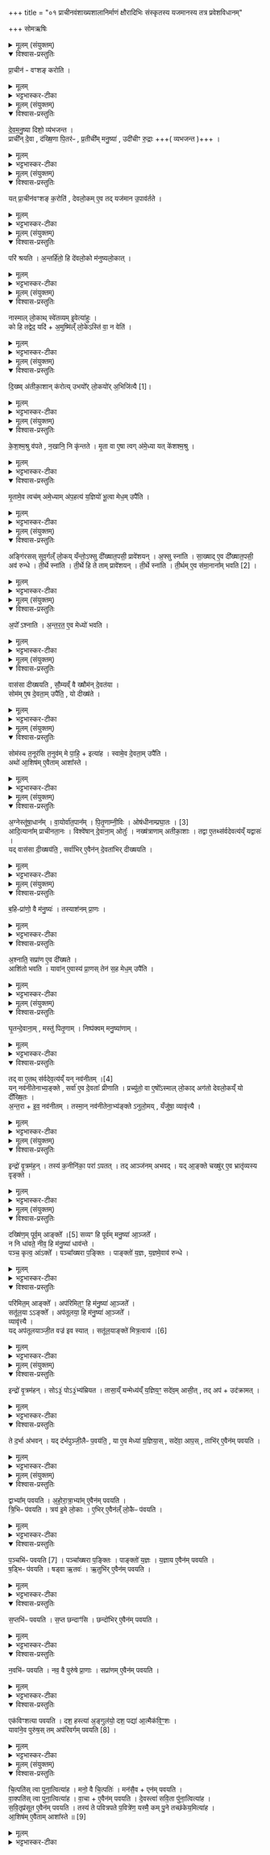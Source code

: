 +++
title = "०१ प्राचीनवंशाख्यशालानिर्माणं क्षौरादिभिः संस्कृतस्य यजमानस्य तत्र प्रवेशविधानम्"

+++
सोमऋषिः

<details><summary>मूलम् (संयुक्तम्)</summary>

प्रा॒चीन॑वꣳशङ्करोति ।
</details>

<details open><summary>विश्वास-प्रस्तुतिः</summary>

प्रा॒चीन॑ - वꣳशङ् करोति ।
</details>

<details><summary>मूलम्</summary>

प्रा॒चीन॑ - वꣳशङ् करोति ।
</details>

<details><summary>भट्टभास्कर-टीका</summary>

1अथ सौम्यस्याध्वरस्य ब्राह्मणं सौम्यं काण्डमारभ्यते । तत्र 'प्राचीनवंशं करोति' डति विधिः ॥ हविर्धानशब्दवत् योगाख्यैषा हि देवयजनस्य । तेन देवयजनविधिरयं, न गुणविधिमात्रम् । प्राचीनः, प्रागायतः पृष्ठवंशोस्मिन्निति बहुव्रीहौ पूर्वपदप्रकृतिस्वरत्वम् । प्रागश्चतीति ऋत्विगादिना क्विनि 'अचः' इति भलोपे 'चौ' इति दीर्घत्वं, 'विभाषाश्चेरदिक् स्त्रियाम्' इति खः । तादृशं देवयजनं कुर्यादिति । लिङर्थे लट्, 'तिङतिङः' इति निहन्यते ॥
</details>

<details><summary>मूलम् (संयुक्तम्)</summary>

देवमनु॒ष्या दिशो॒ व्य॑भजन्त॒ प्राची᳚न्दे॒वा द॑ख्षि॒णा पि॒तरᳶ॑ प्र॒तीची᳚म्मनु॒ष्या॑ उदी॑चीꣳ रु॒द्रा
</details>

<details open><summary>विश्वास-प्रस्तुतिः</summary>

दे॒व॒म॒नु॒ष्या दिशो॒ व्य॑भजन्त ।  
प्राची᳚न् दे॒वा , द॑ख्षि॒णा पि॒तर॑ᳶ , प्र॒तीची᳚म् मनु॒ष्या॑ , उदी॑चीꣳ रु॒द्राः +++( व्यभजन्त )+++ ।
</details>

<details><summary>मूलम्</summary>

दे॒व॒म॒नु॒ष्या दिशो॒ व्य॑भजन्त ।  
प्राची᳚न् दे॒वा , द॑ख्षि॒णा पि॒तर॑ᳶ , प्र॒तीची᳚म् मनु॒ष्या॑ , उदी॑चीꣳ रु॒द्राः +++( व्यभजन्त )+++ ।
</details>

<details><summary>भट्टभास्कर-टीका</summary>

2अथ प्राचीनवंशत्वं विशिष्टफलहेतुत्वेन स्तोतुमाह - देवाश्च मनुष्याश्च दिशः प्रागादिका व्यभजन्त विभज्य परिगृहीतवन्तः, विविधं वा अभजन्त । 'उदात्तस्वरितयोर्यणः' इति संहितायामडागमस्स्वर्यते । के कामित्याह - प्राचीं देवाः । 'अञ्चतेश्चोपसंख्यानम्' इति ङीप्, 'चौ' इति पूर्वपदस्यान्तोदात्तत्वं दीर्घत्वं च, 'आङयाजयारामुपसंख्यानम्' इति द्वितीयाया आङादेशः । 'दक्षिणादाच्' इति वा व्यत्ययेन द्वितीयान्तादपि भवति । प्रतीचीम् । पूर्ववत्स्वरदीर्घत्वे, 'अनिगन्तोञ्चतौ' इति गतेः प्रकृतिस्वरत्वम् ॥
</details>

<details><summary>मूलम् (संयुक्तम्)</summary>

यत्प्रा॒चीन॑वꣳशङ्क॒रोति॑ देवलो॒कमे॒व तद्यज॑मान उ॒पाव॑र्तते॒
</details>

<details open><summary>विश्वास-प्रस्तुतिः</summary>

यत् प्रा॒चीन॑वꣳशङ् क॒रोति॑ , देवलो॒कम् ए॒व तद् यज॑मान उ॒पाव॑र्तते ।
</details>

<details><summary>मूलम्</summary>

यत् प्रा॒चीन॑वꣳशङ् क॒रोति॑ , देवलो॒कम् ए॒व तद् यज॑मान उ॒पाव॑र्तते ।
</details>

<details><summary>भट्टभास्कर-टीका</summary>

3इदानीं तमेव फलविशेषं दर्शयति - यत् यस्मात् प्राचीनवंशं करोति देवयजनम् । तत् तस्माद्यजमानः देवलोकमेवोपावर्तते उपसंप्राप्तमेवोपागम्य वर्तते देवलोकस्वभावत्वादस्य देवयजनस्य । यद्वा - उपावर्तते उपसंप्राप्तुमाभिमुख्येन वर्तते ॥
</details>

<details><summary>मूलम् (संयुक्तम्)</summary>

परि॑ श्रयत्य॒न्तर्हि॑तो॒ हि दे॑वलो॒को म॑नुष्यलो॒कान्
</details>

<details open><summary>विश्वास-प्रस्तुतिः</summary>

परि॑ श्रयति ।
अ॒न्तर्हि॑तो॒ हि दे॑वलो॒को म॑नुष्यलो॒कात् ।
</details>

<details><summary>मूलम्</summary>

परि॑ श्रयति ।
अ॒न्तर्हि॑तो॒ हि दे॑वलो॒को म॑नुष्यलो॒कात् ।
</details>

<details><summary>भट्टभास्कर-टीका</summary>

4परि श्रयतीति विधिः - समन्ताद्देवयननं प्रच्छन्नं करोति । अयं च देवलोकत्वसंपादने द्वितीयो हेतुः । अधुना तमेव समर्थयते - हि यस्मादर्थे । यस्माद्देवलोको मनुष्यलोकादन्तर्हितः मनुष्यलोकमभिसमीक्ष्य व्यवहितो भवति । यद्वा - मनुष्यलोकमभिसमीक्ष्य तिरोहितो भवति । मनुष्यलोकमभिसमीक्षमाणः इममेव लोकं सन्तं मन्यते असन्तममुम् । ल्यब्लोपे पञ्चमी । 'अन्तरपरिग्रहे' इत्यन्तश्शब्दस्य गतित्वात् 'गतिरनन्तरः' इति गतेः प्रकृतिस्वरत्वम् । एवं परिश्रयणेन च देवलोकत्वं कृतं भवति ॥
</details>

<details><summary>मूलम् (संयुक्तम्)</summary>

नास्माल्लो॒काथ्स्वे॑तव्यमि॒वेत्या॑हु॒ᳵ को हि तद्वेद॒ यद्य॒मुष्मि॑ल्ँलो॒केऽस्ति॑ वा॒ न वेति॑
</details>

<details open><summary>विश्वास-प्रस्तुतिः</summary>

नास्माल् लो॒काथ् स्वे॑तव्यम् इ॒वेत्या॑हुः ।  
को हि तद्वेद॒ यदि॑ + अ॒मुष्मि॑ल्ँ लो॒केऽस्ति॑ वा॒ न वेति॑ ।
</details>

<details><summary>मूलम्</summary>

नास्माल् लो॒काथ् स्वे॑तव्यम् इ॒वेत्या॑हुः ।  
को हि तद्वेद॒ यदि॑ + अ॒मुष्मि॑ल्ँ लो॒केऽस्ति॑ वा॒ न वेति॑ ।
</details>

<details><summary>भट्टभास्कर-टीका</summary>

5इदनीमतीकाशान्विधास्यन् देवलोकस्य दौर्बल्यं तावत्प्रतिपादयति - नास्मादिति ॥ यत्र बहूनि भद्राणि पश्यामः अस्माल्लोकान्न स्वेतव्यम् न साधु गन्तव्यं, गन्तव्यं न साध्विति यावत् । इति खल्वाहुः प्रत्यक्षापहृतचेतसो लौकिकाः । 'ऊडिदम्' इतीदमो विभक्तेरुदात्तत्वम् । शोभनमेतव्यं स्वेतव्यमिति प्रादिसमासे अव्ययपूर्वपदप्रकृतिस्वरत्वम् । नन्वमुष्मिन्नपि लोके बहुभद्रकं भोक्ष्यते, तत्किमित्याहुर्न स्वेतव्यमिति, अतस्त एवाहुः - को हीति । अमुष्मिन्लोके यद्यस्ति भद्रकं, यदि वा नास्ति को वा नाम तद्वेदितुं प्रभवतीति । हि यस्मात् न कश्चिदपि तद्वेद, तस्मादितो न स्वेतव्यमित्याहुः । एतदुक्तं भवति - इतस्तावत्त्वरितेन न गन्तव्यं, परलोकसुखस्य विप्रकृष्टत्वात्, इदानीं तावदनुभवितव्यं नास्ति, तस्मादीदृशदेवलोकसाम्यापादने न कश्चिद्गुणो देवयजनस्य, अपि तु त्रासहेतुरेव स्यात् इदं मनुष्याणामिति । वेदेत्यस्य 'हि च' इति निघातप्रतिषेधः । अस्तीत्यस्य 'चवायोगे प्रथमा' इति निघाताभावः । तर्हि परिश्रयणं कर्तव्यमेव न ब्रूमः । तस्मात्परिश्रयणं न कर्तव्यमेवेति । किन्नु अत्र समाधिः कर्तव्य एवेति ब्रूमः ॥
</details>

<details><summary>मूलम् (संयुक्तम्)</summary>

दि॒ख्ष्व॑तीका॒शान्क॑रोति [1]  
उ॒भयो᳚र्लो॒कयो॑र॒भिजि॑त्यै
</details>

<details open><summary>विश्वास-प्रस्तुतिः</summary>

दि॒ख्ष्व् अ॑तीका॒शान् क॑रोत्य् उभयो᳚र् लो॒कयो॑र् अ॒भिजि॑त्यै [1]।
</details>

<details><summary>मूलम्</summary>

दि॒ख्ष्व् अ॑तीका॒शान् क॑रोत्य् उभयो᳚र् लो॒कयो॑र् अ॒भिजि॑त्यै [1]।
</details>

<details><summary>भट्टभास्कर-टीका</summary>

6कोसावित्याह - दिक्ष्वतीकाशान् करोतीति विधिः - दिक्षु सर्वासु अतीकाशान् द्वाराणि कुर्यात् । भित्तौ छदिषि वा अतीत्य, व्यवधानं काशन्त इत्यतीकाशाः, पचाद्यत्, 'इकः काशे' इति पूर्वपदस्य दीर्घत्वम् । अधिकरणे साधने वा घञि थाथादिनोत्तरपदान्तोदात्तत्वम्, कृदुत्तरपदप्रकृतिस्वरत्वं वा 'कर्षात्वतः' इत्यन्तोदात्तत्वात् 'उपसर्गस्य घञ्यमनुष्ये बहुलम्' इति दीर्घः । 'सावेकाचः' इति दिशो विभक्तेरुदात्तत्वम् । फलमाह - उभयोर्लोकयोः अस्यामुप्य च अभिजयाय भवतीति । 'तादौ च' इति गतेः प्रकृतिस्वरत्वम् ॥
</details>

<details><summary>मूलम् (संयुक्तम्)</summary>

केशश्म॒श्रु व॑पते न॒खानि॒ नि कृ॑न्तते मृ॒ता वा ए॒षा त्वग॑मे॒ध्या यत्के॑शश्म॒श्रु मृ॒तामे॒व त्वच॑ममे॒ध्याम॑प॒हत्य॑ य॒ज्ञियो॑ भू॒त्वा मेध॒मुपै॒त्य्
</details>

<details open><summary>विश्वास-प्रस्तुतिः</summary>

के॒श॒श्म॒श्रु व॑पते , न॒खानि॒ नि कृ॑न्तते ।
मृ॒ता वा ए॒षा त्वग् अ॑मे॒ध्या यत् के॑शश्म॒श्रु ।  
</details>

<details><summary>मूलम्</summary>

के॒श॒श्म॒श्रु व॑पते , न॒खानि॒ नि कृ॑न्तते ।
मृ॒ता वा ए॒षा त्वग् अ॑मे॒ध्या यत् के॑शश्म॒श्रु ।  
</details>

<details><summary>भट्टभास्कर-टीका</summary>

7'केशश्मश्रु वपते नखानि नि कृन्तते' इति विधिः - केशाश्च श्मश्रूणि च इति समाहारद्वन्द्वे 'जातिरप्राणिनाम्' इत्येकवद्ग्रावः । अधुना केशादित्रयं निन्दति - मृतेति । मृता वा मृतावत् प्राणादिभिरनधिष्ठितत्वात् । तद्वत् छिद्यमानायामप्यस्यां जन्तोः पीडानुदयात् । शवकल्पा खल्वेषा त्वक् । त्वगिव त्वक्; पुरुषस्य छादकत्वात् । अत एवामेध्या अयज्ञार्हा । मेधं नार्हतीति दण्डादिभ्यो यः, 'तत्र साधुः' इति वा यत्, 'ययतोश्चातदर्थे' इत्युत्तरपदान्तोदात्तत्वम् । किं पुनस्तदित्याह - यत्केशश्मश्रु यदिदं केशश्मश्रुनखं प्रकृतोपलक्षणत्वात्त्रयमपि गृह्यते ।
</details>

<details open><summary>विश्वास-प्रस्तुतिः</summary>

मृ॒तामे॒व त्वच॑म् अमे॒ध्याम् अ॑प॒हत्य॑ य॒ज्ञियो॑ भू॒त्वा मेध॒म् उपै॑ति ।
</details>

<details><summary>मूलम्</summary>

मृ॒तामे॒व त्वच॑म् अमे॒ध्याम् अ॑प॒हत्य॑ य॒ज्ञियो॑ भू॒त्वा मेध॒म् उपै॑ति ।
</details>

<details><summary>भट्टभास्कर-टीका</summary>

फलमाह - मृतामिति । वपनकर्तनाभ्यां मृतकल्पां त्वचं अमेधार्हामपहत्य अपास्य यज्ञियः यज्ञार्हो भूत्वा मेघं यज्ञमुपैति उपसंप्राप्नोति । 'यज्ञर्त्विग्भ्याम्' इति घः ॥
</details>

<details><summary>मूलम् (संयुक्तम्)</summary>

अङ्गि॑रसस्सुव॒र्गल्ँलो॒कय्ँयन्तो॒ऽफ्सु दी᳚ख्षात॒पसी॒ प्रावे॑शयन्न॒फ्सु स्ना॑ति सा॒ख्षादे॒व दी᳚ख्षात॒पसी॒ अव॑ रुन्द्धे ती॒र्थे स्ना॑ति ती॒र्थे हि ते ताम्प्रावे॑शयन्ती॒र्थे स्ना॑ति [2]  
ती॒र्थमे॒व स॑मा॒नाना᳚म्भवत्य्
</details>

<details open><summary>विश्वास-प्रस्तुतिः</summary>

अङ्गि॑रसस् सुव॒र्गल्ँ लो॒कय् यँन्तो॒ऽफ्सु दी᳚ख्षात॒पसी॒ प्रावे॑शयन् ।
अ॒फ्सु स्ना॑ति ।
सा॒ख्षाद् ए॒व दी᳚ख्षात॒पसी॒ अव॑ रुन्धे ।
ती॒र्थे स्ना॑ति ।
ती॒र्थे हि ते ताम् प्रावे॑शयन् ।
ती॒र्थे स्ना॑ति ।
ती॒र्थम् ए॒व स॑मा॒नाना᳚म् भवति [2] ।
</details>

<details><summary>मूलम्</summary>

अङ्गि॑रसस् सुव॒र्गल्ँ लो॒कय् यँन्तो॒ऽफ्सु दी᳚ख्षात॒पसी॒ प्रावे॑शयन् ।
अ॒फ्सु स्ना॑ति ।
सा॒ख्षाद् ए॒व दी᳚ख्षात॒पसी॒ अव॑ रुन्धे ।
ती॒र्थे स्ना॑ति ।
ती॒र्थे हि ते ताम् प्रावे॑शयन् ।
ती॒र्थे स्ना॑ति ।
ती॒र्थम् ए॒व स॑मा॒नाना᳚म् भवति [2] ।
</details>

<details><summary>भट्टभास्कर-टीका</summary>

8'अथाप्सु स्नानं विधास्यन् तासां गुणविशेषमाह - अङ्गिरस इति ॥ दीक्षा मौण्ड्यादिलक्षणा, तपः उपसदाख्यं, तस्य चेह प्रासङ्गिकं ग्रहणं, दीक्षाधिकारात् । यथा वक्ष्यति 'तीर्थे हि ते ताम्' इति । 'ऊडिदम्' इत्यद्भ्यो विभक्तेरुदात्तत्वम् । अप्सु स्नातीति विधिः । फलमाह - साक्षादिति । अक्ष्णा सह साक्षात् । 'बहुव्रीहौ सक्थ्यक्ष्णोः' इति षच् । अप्सु स्नानेन प्रत्यक्षमेव ते अवरुन्धे गृह्णाति, न पुनर्वपनादिवत् स्नानादृष्टद्बारको दीक्षालाभः । तीर्थे स्नातीति विधिः । तीर्थमवतारः । हेतुमाह - हि यस्मात्ते अङ्गिरसः तां दीक्षा तीर्थे प्रावेशयन्, तस्मात्तीर्थे स्नातव्यमिति । 'हि च' इति निघाताभावः । तीर्थे स्नातीति द्वितीयं विधानं फलविधित्सया । फलं चाह - तीर्थमेवेति । समानानां सजातानां तीर्थमेव भवति यजमानः । यथा तत् स्नानपानावगाहादिना लोकस्योपकारकं भवति, एवमसौ समानानां बहुप्रकारमुपजीव्यो भवति ॥
</details>

<details><summary>मूलम् (संयुक्तम्)</summary>

अ॒पो᳚ऽश्ञात्यन्तर॒त ए॒व मेध्यो॑ भवति॒
</details>

<details open><summary>विश्वास-प्रस्तुतिः</summary>

अ॒पो᳚ ऽश्नाति ।
अ॒न्त॒र॒त॒ ए॒व मेध्यो॑ भवति ।
</details>

<details><summary>मूलम्</summary>

अ॒पो᳚ ऽश्नाति ।
अ॒न्त॒र॒त॒ ए॒व मेध्यो॑ भवति ।
</details>

<details><summary>भट्टभास्कर-टीका</summary>

9अपोश्नातीति विधिः ॥ 'ऊडिदम्' इति शस उदात्तत्वम्, 'स्वरितोवानुदात्ते' इत्येकादेशस्य स्वरितत्वम् । फलमाह - अन्तरत एव मेध्यो भवतीति । मेध्यः मेधार्हः भवति । पूर्ववद्यत्प्रत्यये वृषादित्वादाद्युदात्तत्वम् । मेधे साधुरिति वा यत् । यद्वा - मेध्यध्शुद्धः, मेधे भवः इति दिगादित्वाद्यत्, 'यतो नावः' इत्याद्युदात्तत्वम् ॥
</details>

<details><summary>मूलम् (संयुक्तम्)</summary>

वास॑सा दीख्षयति सौ॒म्यव्ँवै ख्षौम॑न्दे॒वत॑या॒ सोम॑मे॒ष दे॒वता॒मुपै॑ति॒ यो दीख्ष॑ते॒
</details>

<details open><summary>विश्वास-प्रस्तुतिः</summary>

वास॑सा दीख्षयति ,
सौ॒म्यव्ँ वै ख्षौम॑न् दे॒वत॑या ।  
सोम॑म् ए॒ष दे॒वता॒म् उपै॑ति॒ , यो दीख्ष॑ते ।
</details>

<details><summary>मूलम्</summary>

वास॑सा दीख्षयति ,
सौ॒म्यव्ँ वै ख्षौम॑न् दे॒वत॑या ।  
सोम॑म् ए॒ष दे॒वता॒म् उपै॑ति॒ , यो दीख्ष॑ते ।
</details>

<details><summary>भट्टभास्कर-टीका</summary>

10वाससा दीक्षयतीति विधिः ॥ वासः क्षौमं, अर्थवादे त्वात् । फलमाह - सौम्यमिति । सोमो देवता अस्य 'सोमाट्ट्याण्' । देवतया देवतासंबन्धेन । किं देवत्यमिति निरूप्यमाणे सौम्यं क्षौममिति यावत् । तस्माद्यो वाससा सोमदेवत्येन दीक्षते एषः सोमं वक्ष्यमाणं देवतां उपैतीति सोमावाप्तिः फलम् । यद्वा - यो दीक्षते एषः सोमदेवतामुपैति उपसंप्राप्तुं यतते; वासश्च सोमदेवत्यं, तस्मात् तदुपेतव्यप्राप्तिसाधनमिति ॥
</details>

<details><summary>मूलम् (संयुक्तम्)</summary>

सोम॑स्य त॒नूर॑सि त॒नुव॑म्मे पा॒हीत्या॑ह॒ स्वामे॒व दे॒वता॒मुपै॒त्यथो॑ आ॒शिष॑मे॒वैतामा शा᳚स्ते॒
</details>

<details open><summary>विश्वास-प्रस्तुतिः</summary>

सोम॑स्य त॒नूर॑सि त॒नुव॑म् मे पा॒हि॒ + इत्या॑ह ।
स्वामे॒व दे॒वता॒म् उपै॑ति ।  
अथो॑ आ॒शिष॑म् ए॒वैताम् आशा᳚स्ते ।
</details>

<details><summary>मूलम्</summary>

सोम॑स्य त॒नूर॑सि त॒नुव॑म् मे पा॒हि॒ + इत्या॑ह ।
स्वामे॒व दे॒वता॒म् उपै॑ति ।  
अथो॑ आ॒शिष॑म् ए॒वैताम् आशा᳚स्ते ।
</details>

<details><summary>भट्टभास्कर-टीका</summary>

11अधुना अमुमेवार्थं मन्त्रार्थेऽपि प्रकाशयति - सोमस्येति ॥ वक्ष्यमाणाया मदीयाया देवतायास्सोमस्य तनूस्त्वमसीति यस्मादाह मन्त्रः, तस्मात्स्वामेव देवतामुपैति, अनेन मन्त्रेण अनेन च वाससा दीक्षणेन । किमेतावदेव प्रतिपाद्यं मन्त्रस्य? नेत्याह - अथो इति । अपि चेत्यर्थः । तनुवं मे पाहीत्येतामप्याशिषमनेन मन्त्रेणाशास्ते । तदेवं वाससा दीक्षायाः फलद्वयमभीष्टदेवताप्राप्तिरात्मरक्षा चेति ब्राह्मणाभिप्रायः । 'आङश्शासु इच्छायां' इत्यस्य 'क्वौ च' इतीत्वम्, 'शासिवसिघसीनां च' इति षत्वम् ॥
</details>

<details><summary>मूलम् (संयुक्तम्)</summary>

ऽग्नेस्तू॑षा॒धान॑व्ँवा॒योर्वा॑त॒पान॑म्पितृ॒णान्नी॒विरोष॑धीनाम्प्रघा॒तः [3]  
आ॒दि॒त्याना᳚म्प्राचीनता॒नो विश्वे॑षान्दे॒वाना॒मोतु॒र्नख्ष॑त्राणामतीका॒शास्तद्वा ए॒तथ्स॑र्वदेव॒त्य॑य्ँयद्वासो॒ यद्वास॑सा दी॒ख्षय॑ति॒ सर्वा॑भिरे॒वैन॑न्दे॒वता॑भिर्दीख्षयति
</details>

<details open><summary>विश्वास-प्रस्तुतिः</summary>

अ॒ग्नेस्तू॑षा॒धान᳚म् । वा॒योर्वा॑त॒पान᳚म् । पि॒तृ॒णाम्नी॒विः । ओष॑धीनाम्प्रघा॒तः । [3]  
आदि॒त्याना᳚म् प्राचीनता॒नः ।
विश्वे॑षान् दे॒॒वाना॒म् ओतुः᳚ ।
नख्ष॑त्राणाम् अतीका॒शाः ।
तद्वा ए॒तथ्स॑र्वदेवत्य॑य्ँ यद्वासः॑ ।   
यद् वास॑सा दी॒ख्षय॑ति॒ , सर्वा॑भिर् ए॒वैन॑न् दे॒वता॑भिर् दीख्षयति ।
</details>

<details><summary>मूलम्</summary>

अ॒ग्नेस्तू॑षा॒धान᳚म् । वा॒योर्वा॑त॒पान᳚म् । पि॒तृ॒णाम्नी॒विः । ओष॑धीनाम्प्रघा॒तः । [3]  
आदि॒त्याना᳚म् प्राचीनता॒नः ।
विश्वे॑षान् दे॒॒वाना॒म् ओतुः᳚ ।
नख्ष॑त्राणाम् अतीका॒शाः ।
तद्वा ए॒तथ्स॑र्वदेवत्य॑य्ँ यद्वासः॑ ।   
यद् वास॑सा दी॒ख्षय॑ति॒ , सर्वा॑भिर् ए॒वैन॑न् दे॒वता॑भिर् दीख्षयति ।
</details>

<details><summary>भट्टभास्कर-टीका</summary>

12अधुना सर्वदेवत्यत्वेन वासस्स्तौति - अग्नेरिति ॥ शलाकोपधानरज्जवः तूषाः । तत्र तन्तूनामाधानं पूरणं तूषाधानं, तदग्नेः तदग्निदैवत्यम् । सेचनानि पाययित्वा वातेन पानं शोषणं वातपानम् । पै ओ वै शोषणे, उभयत्रापि कृदुत्तरपदप्रकृतिस्वरत्वम् । व्यत्ययेन 'अनो भावकर्मवचनः' इति न क्रियते । नीविः नहनविशेषः, तन्तूनां तत्र तत्र प्रतिष्ठापनम् । प्रघातः वेमाख्येन दण्डेन प्रहारः । प्राचीनानां द्राघीयसां तन्तूनां तानः तननं प्राचीनतानः । उभयत्र थाथादिनोत्तरपदान्तोदात्तत्वम् । ओतुः तिरश्चीनतानः, तेन हि प्राचीनतानो रक्ष्यते । वयतेरौणादिके तुनि 'छ्वोश्शूट्' इति वकारस्य ऊडादेशः । अतीकाशाश्छिद्राणि प्राचीनतिरश्चीनान्तरवकाशाः, पूर्ववत्स्वरदीर्धत्वे । एवं यद्वा - सो नाम तदेतत्खलु सर्वदेवत्यं सर्वदेवताभ्य इदं सर्वदेवत्यं, देवतान्तात्तादर्थ्ये यत् । तस्माद्वाससा दीक्षितः सर्वाभिर्देवताभिर्दीक्षितो भवति । एनादेशोनुदात्तः ॥
</details>

<details><summary>मूलम् (संयुक्तम्)</summary>

ब॒हिᳶप्रा॑णो॒ वै म॑नु॒ष्य॑स्तस्याश॑नम्प्रा॒णो᳚ऽश्ञाति॒ सप्रा॑ण ए॒व दी᳚ख्षत॒ आशि॑तो भवति॒ यावा॑ने॒वास्य॑ प्रा॒णस्तेन॑ स॒ह मेध॒मुपै॑ति
</details>

<details open><summary>विश्वास-प्रस्तुतिः</summary>

ब॒हिᳶप्रा॑णो॒ वै म॑नु॒ष्यः॑ ।
तस्याश॑नम् प्रा॒णः ।
</details>

<details><summary>मूलम्</summary>

ब॒हिᳶप्रा॑णो॒ वै म॑नु॒ष्यः॑ ।
तस्याश॑नम् प्रा॒णः ।
</details>

<details><summary>भट्टभास्कर-टीका</summary>

13अशनं विधास्यन् अशनीयं स्तौति - बहिःप्राण इति ॥ बहिर्भूता अन्नादयः प्राणहेतवो यस्य । बहिर्भूतैर्वा अन्नादिभिः प्राणनं यस्येति व्यधिकरणो बहुव्रीहिः । यस्मादेवं तस्मात् तस्य मनुष्यस्याशनं प्राणहेतुः । यद्वा - तस्य बहिर्भतूस्यान्नादेरशनं स्वयं प्राणः । प्राणयति जिवयतीति प्राणः, पचाद्यच्, थाथादिनोत्तरपदान्तोदात्तत्वम् ।
</details>

<details open><summary>विश्वास-प्रस्तुतिः</summary>

अ॒श्नाति॒ सप्रा॑ण ए॒व दी᳚ख्षते ।  
आशि॑तो भवति ।
यावा॑न् ए॒वास्य॑ प्रा॒णस् तेन॑ स॒ह मेध॒म् उपै॑ति ।
</details>

<details><summary>मूलम्</summary>

अ॒श्नाति॒ सप्रा॑ण ए॒व दी᳚ख्षते ।  
आशि॑तो भवति ।
यावा॑न् ए॒वास्य॑ प्रा॒णस् तेन॑ स॒ह मेध॒म् उपै॑ति ।
</details>

<details><summary>भट्टभास्कर-टीका</summary>

अश्नातीति विधिः । तस्मादश्नीयात्प्राणवत्त्वाय । पदात्परत्वाभावान्न निहन्यते । 'स्वरितो वाऽनुदात्ते पदादौ' इति संहितायामाकारस्स्वर्यते । फलमाह - सप्राण इति । अभ्यन्तरीकृतप्राण एवेत्यर्थः । 'तेन सहेति तुल्ययोगे' इति बहुव्रीहिः । फलान्तरं चाह - आशितो भवतीति । 'आशितो भुवः' इति निपातनाद्दीर्धत्वम्, कर्तरि निष्ठा च । ण्यन्तात्कर्मणि निष्ठा । आशितो हि सुहितो भवतीति सुहितत्वं लक्ष्यते । सर्वथा ष्टषोदरादित्वादाद्युदात्तत्वं द्रष्टव्यम् । अशनेन ह्ययमाशितो भवति । तस्मादाशितंभवमन्नादिकमश्नीयादिति । तदपि किमर्थमित्याह - यावानिति । अस्याशितस्य यावान्प्राणः तेन सर्वेण मेधं यज्ञमुपैति ॥
</details>

<details><summary>मूलम् (संयुक्तम्)</summary>

घृ॒तन्दे॒वाना॒म्मस्तु॑ पितृ॒णान्निष्प॑क्वम्मनु॒ष्या॑णा॒न्तद्वै [4]  
ए॒तथ्स॑र्वदेव॒त्य॑य्ँयन्नव॑नीत॒य्ँयन्नव॑नीतेनाभ्य॒ङ्क्ते सर्वा॑ ए॒व दे॒वताः᳚ प्रीणाति॒ प्रच्यु॑तो॒ वा ए॒षो᳚ऽस्माल्लो॒कादग॑तो देवलो॒कय्ँ यो दी᳚ख्षि॒तो᳚ऽन्त॒रेव॒ नव॑नीत॒न्तस्मा॒न्नव॑नीतेना॒भ्य॑ङ्क्तेऽनुलो॒मय्ँयजु॑षा॒ व्यावृ॑त्त्या॒
</details>

<details open><summary>विश्वास-प्रस्तुतिः</summary>

घृ॒तन्दे॒वाना॒म् , मस्तु॑ पितृ॒णाम् ।
निष्प॑क्वम् मनु॒ष्या॑णाम् ।
</details>

<details><summary>मूलम्</summary>

घृ॒तन्दे॒वाना॒म् , मस्तु॑ पितृ॒णाम् ।
निष्प॑क्वम् मनु॒ष्या॑णाम् ।
</details>

<details><summary>भट्टभास्कर-टीका</summary>

14अथ नवनीतेनाम्यञ्जनं विधास्यन् तत्सर्वदेवत्यतया स्तौति - घृतमिति ॥ तिस्रोवस्थाः, नवनीतस्यैताः उद्धृतानुद्धृतविलीनस्वभावतया केचिदाहुः । धृतं अग्नौ विलीनम् । मस्तु स्वयं विलीनम् । निष्पक्वमौषधैः पक्वमिति नवनीतस्यैवावस्थास्तिस्रः इति । निष्पक्वमिति 'गतिरनन्तरः' इति गतेः प्रकृतिस्वरत्वम् ।
</details>

<details open><summary>विश्वास-प्रस्तुतिः</summary>

तद् वा ए॒तथ् स॑र्वदेव॒त्य॑य्ँ यन् नव॑नीतम् ।[4]  
यन् नव॑नीतेनाभ्य॒ङ्क्ते , सर्वा॑ ए॒व दे॒वताः᳚ प्रीणाति ।
प्रच्यु॑तो॒ वा ए॒षो᳚ऽस्माल् लो॒काद् अग॑तो देवलो॒कय्ँ यो दी᳚ख्षि॒तः ।  
अ॒न्त॒रा + इ॒व॒ नव॑नीतम् ।
तस्मा॒न् नव॑नीतेना॒भ्य॑ङ्क्ते ऽनुलो॒मय् , यँजु॑षा॒ व्यावृ॑त्त्यै ।
</details>

<details><summary>मूलम्</summary>

तद् वा ए॒तथ् स॑र्वदेव॒त्य॑य्ँ यन् नव॑नीतम् ।[4]  
यन् नव॑नीतेनाभ्य॒ङ्क्ते , सर्वा॑ ए॒व दे॒वताः᳚ प्रीणाति ।
प्रच्यु॑तो॒ वा ए॒षो᳚ऽस्माल् लो॒काद् अग॑तो देवलो॒कय्ँ यो दी᳚ख्षि॒तः ।  
अ॒न्त॒रा + इ॒व॒ नव॑नीतम् ।
तस्मा॒न् नव॑नीतेना॒भ्य॑ङ्क्ते ऽनुलो॒मय् , यँजु॑षा॒ व्यावृ॑त्त्यै ।
</details>

<details><summary>भट्टभास्कर-टीका</summary>

तद्वा इति । तदेतत्सर्वदेवत्यम् । पूर्ववद्यत् । तस्मान्नवनीताभ्यञ्जनं सर्वासां देवतानां प्रीणनम् । अभ्यङ्क्ते इति । 'तिङि चोदात्तवति' इति गतेः अनुदात्तत्वम् । किं चेत्याह - प्रच्युत इति । प्रच्युतः व्यावृत्तोभवत् अप्राप्तश्च देवलोकमसमाप्तकर्मत्वात् । अन्तरा वर्तते । कः? यो दीक्षितः नवनीतं चान्तरेव मध्यमायामिव अवस्थायां वर्तते । तस्मादनुलोमं यजुषेति विधिः । प्रच्युत इति प्रादिसमासे अव्ययपूर्वपदप्रकृतिस्वरत्वम् । अस्मादिति 'ऊडिदम्' इति विभक्तेरुदात्तत्वम् । अनुलोममिति 'अच्प्रत्यन्ववपूर्वात्' इत्यच् । यजुषा 'महीनां पयोसि' इत्यादिना । एवं क्रियमाणमस्य मनुष्येभ्यो व्यावृत्यै भवति । 'तादौ च' इति गतेः प्रकृतिस्वरत्वम् ॥
</details>

<details><summary>मूलम् (संयुक्तम्)</summary>

इन्द्रो॑ वृ॒त्रम॑ह॒न्तस्य॑ क॒नीनि॑का॒ परा॑पत॒त्तदाञ्ज॑नमभव॒द्यदा॒ङ्क्ते चख्षु॑रे॒व भ्रातृ॑व्यस्य वृङ्क्ते॒
</details>

<details open><summary>विश्वास-प्रस्तुतिः</summary>

इन्द्रो॑ वृ॒त्रम॑ह॒न् ।
तस्य॑ क॒नीनि॑का॒ परा॑ ऽपतत् ।
तद् आञ्ज॑नम् अभवद् ।
यद् आ॒ङ्क्ते चख्षु॑र् ए॒व भ्रातृ॑व्यस्य वृङ्क्ते ।
</details>

<details><summary>मूलम्</summary>

इन्द्रो॑ वृ॒त्रम॑ह॒न् ।
तस्य॑ क॒नीनि॑का॒ परा॑ ऽपतत् ।
तद् आञ्ज॑नम् अभवद् ।
यद् आ॒ङ्क्ते चख्षु॑र् ए॒व भ्रातृ॑व्यस्य वृङ्क्ते ।
</details>

<details><summary>भट्टभास्कर-टीका</summary>

15इन्द्रो वृत्रमहन्नित्यादि ॥ कनीनिका अक्षिस्थं कृष्णमण्डलं पराऽपतत् गळिता अभवत्, तदाञ्जनं द्रव्यमभवत् । तस्मादक्ष्णोरञ्जनेन यजमानः भ्रातृव्यस्य शत्रोश्चक्षुर्वृङ्क्ते वर्जयति । वृजि वर्जने । 'व्यन् सपत्ने' इति भ्रातृव्यशव्दाद्व्यन् । तस्मादाञ्जीतेति विधिरनुमीयते ॥
</details>

<details><summary>मूलम् (संयुक्तम्)</summary>

दख्षि॑ण॒म्पूर्व॒माङ्क्ते᳚ [5]  
स॒व्यꣳ हि पूर्व॑म्मनु॒ष्या॑ आ॒ञ्जते॒ न नि धा॑वते॒ नीव॒ हि म॑नु॒ष्या॑ धाव॑न्ते॒ पञ्च॒ कृत्व॒ आङ्क्ते॒ पञ्चा᳚ख्षरा प॒ङ्क्तिᳶ पाङ्क्तो॑ य॒ज्ञो य॒ज्ञमे॒वाव॑ रुन्द्धे॒ परि॑मित॒माङ्क्तेऽप॑रिमित॒ꣳ॒ हि म॑नु॒ष्या॑ आ॒ञ्जते॒ सतू॑ल॒याङ्क्तेऽप॑तूलया॒ हि म॑नु॒ष्या॑ आ॒ञ्जते॒ व्यावृ॑त्त्यै॒ यदप॑तूलयाञ्जी॒त वज्र॑ इव स्या॒थ्सतू॑ल॒याङ्क्ते॑ मित्र॒त्वाय॑ [6]  
</details>

<details open><summary>विश्वास-प्रस्तुतिः</summary>

दख्षि॑ण॒म् पूर्व॒म् आङ्क्ते᳚ ।[5]
सव्यꣳ हि पूर्व॑म् मनु॒ष्या॑ आ॒ञ्जते᳚ ।  
न नि धा॑वते॒
नीव॒ हि म॑नु॒ष्या॑ धाव॑न्ते ।  
पञ्च॒ कृत्व॒ आंऽक्ते᳚ ।
पञ्चा᳚ख्षरा प॒ङ्क्तिः ।
पाङ्क्तो॑ य॒ज्ञः, य॒ज्ञमे॒वाव॑ रुन्धे ।  
</details>

<details><summary>मूलम्</summary>

दख्षि॑ण॒म् पूर्व॒म् आङ्क्ते᳚ ।[5]
सव्यꣳ हि पूर्व॑म् मनु॒ष्या॑ आ॒ञ्जते᳚ ।  
न नि धा॑वते॒
नीव॒ हि म॑नु॒ष्या॑ धाव॑न्ते ।  
पञ्च॒ कृत्व॒ आंऽक्ते᳚ ।
पञ्चा᳚ख्षरा प॒ङ्क्तिः ।
पाङ्क्तो॑ य॒ज्ञः, य॒ज्ञमे॒वाव॑ रुन्धे ।  
</details>

<details><summary>भट्टभास्कर-टीका</summary>

16अथाञ्जने गुणविधयः - दक्षिणं पूर्वमित्यादि ॥ गतम् । न निधावते न भ्रमयति यस्मान्मनुष्या एव निधावन्तः अञ्जने । सर्वत्र 'हि च' इति निघाताभावः । पञ्चकृत्वः एकैकस्य द्वयोर्वा पञ्चकृत्वः । कृत्व इति शब्दान्तरमेवेदमभ्यावृत्तिमाचष्टे । पच्छा क्षरा पङ्क्तिः देवानां पङ्क्तेः पञ्चाक्षरत्वात् । पदानां वा पञ्चाक्षरत्वात् पङ्क्तिः पञ्चाक्षरेत्युच्यते । पङ्क्तेरागतः पाङ्क्तः । उत्सादित्वात् । धानाः, करम्भः, परिवापः, पुरोडाशः, पयस्या, तेन पङ्क्तिराप्यते । तत् यज्ञस्य पाङ्क्तत्वमिति । यज्ञः पाङ्क्त इति । एवमत्रापि पञ्चत्वसङ्ख्यासंपादनात् पाङ्को यज्ञः परिगृहीतो भवतीति ।
</details>

<details open><summary>विश्वास-प्रस्तुतिः</summary>

परि॑मित॒म् आङ्क्ते᳚ ।
अप॑रिमित॒ꣳ॒ हि म॑नु॒ष्या॑ आ॒ञ्जते᳚ ।  
सतू॑ल॒या ऽऽङ्क्ते᳚ ।
अप॑तूलया॒ हि म॑नु॒ष्या॑ आ॒ञ्जते᳚ ।  
व्यावृ॑त्त्यै ।  
यद् अप॑तूलयाञ्जी॒त वज्र॑ इव स्यात् ।
सतू॑ल॒याङ्क्ते॑ मित्र॒त्वाय॑ ।[6]  
</details>

<details><summary>मूलम्</summary>

परि॑मित॒म् आङ्क्ते᳚ ।
अप॑रिमित॒ꣳ॒ हि म॑नु॒ष्या॑ आ॒ञ्जते᳚ ।  
सतू॑ल॒या ऽऽङ्क्ते᳚ ।
अप॑तूलया॒ हि म॑नु॒ष्या॑ आ॒ञ्जते᳚ ।  
व्यावृ॑त्त्यै ।  
यद् अप॑तूलयाञ्जी॒त वज्र॑ इव स्यात् ।
सतू॑ल॒याङ्क्ते॑ मित्र॒त्वाय॑ ।[6]  
</details>

<details><summary>भट्टभास्कर-टीका</summary>

परिमितं पञ्चैवेति परिच्छिन्नम् । 'गतिरनन्तरः' इति गतेः प्रकृतिस्वरत्वम् । अपरिमितं अपरिछिन्नं यथाऽभिप्रेतमावर्तयन्ति मनुष्याः । अव्ययपूर्वपदप्रकृतिस्वरत्वम् । सतूलया साग्रेषीकया । अपतूलया शलाकया । पूर्ववत्स्वरः । व्यावृत्यै अमानुषीभूतत्वादस्य मनुष्येभ्यो व्यावृत्तिप्रकटनार्थम् । दक्षिणं पूर्वमित्यादिष्वपि व्यावृत्या इति संबध्यते । 'तादौ च' इति गतेः प्रकृतिस्वरत्वम् । अपतलूयाऽञ्जनं वज्र इव सर्वस्योपद्रवहेतुस्स्यात् । सतूलया तु सर्वस्य मित्रत्वाय भवति मित्रवदुपद्रवशान्त्यै भवति ॥
</details>

<details><summary>मूलम् (संयुक्तम्)</summary>

इन्द्रो॑ वृ॒त्रम॑ह॒न्थ्सोऽ३॒॑ पोऽ३॒॑ भ्य॑म्रियत॒ तासा॒य्ँयन्मेध्य॑य्ँय॒ज्ञिय॒ꣳ॒ सदे॑व॒मासी॒त्तदपोद॑क्राम॒त्ते द॒र्भा अ॑भव॒॒न्यद्द॑र्भपुञ्जी॒लैᳶ प॒वय॑ति॒ या ए॒व मेध्या॑ य॒ज्ञिया॒स्सदे॑वा॒ आप॒स्ताभि॑रे॒वैन॑म्पवयति॒
</details>

<details open><summary>विश्वास-प्रस्तुतिः</summary>

इन्द्रो॑ वृ॒त्रम॑हन् ।
सोऽ३॒॑ पोऽ३॒॑भ्य॑म्रियत ।
तासा॒य्ँ यन्मेध्य॑य्ँ य॒ज्ञिय॒ꣳ॒ सदे॑व॒म् आसी॒त् , तद् अप॑ + उद॑क्रामत् ।  
</details>

<details><summary>मूलम्</summary>

इन्द्रो॑ वृ॒त्रम॑हन् ।
सोऽ३॒॑ पोऽ३॒॑भ्य॑म्रियत ।
तासा॒य्ँ यन्मेध्य॑य्ँ य॒ज्ञिय॒ꣳ॒ सदे॑व॒म् आसी॒त् , तद् अप॑ + उद॑क्रामत् ।  
</details>

<details><summary>भट्टभास्कर-टीका</summary>

17दर्भपुञ्जीत्यैः पवनं विधास्यन् दर्भांस्तावत्स्तौति - इन्द्र इति ॥ इन्द्रेण हतो वृत्रः सोपोभि यत्रापस्तत्राम्रियत मृतो बभूव अपामुपरीत्यर्थः । 'अभिरभागे' इत्यभेः कर्मप्रवचनीयत्वम्, 'कर्मप्रवचनीययुक्ते द्वितीया' इत्यप्शब्दात् द्वितीया, तस्याः 'ऊडिदम्' इत्याद्युदात्तत्वम्, 'स्वरितो वाऽनुदात्ते पदादौ' इत्योकारस्स्वर्यते, 'उदात्तस्वरितयोर्यणः' इत्यट्स्वरितत्वम् । तासामपां यन्मेध्यं शुद्धं रूपम् । पूर्ववद्यत् । यज्ञियं यज्ञार्हम् । पूर्ववद्धः । सदेवं देवसहितं देवयोग्यमित्यर्थः । यदीदृशं रूपमासीत्, तदपोदक्रामत् अपोपहायोर्ध्वमगच्छत् ।
</details>

<details open><summary>विश्वास-प्रस्तुतिः</summary>

ते द॒र्भा अ॑भवन् ।
यद् द॑र्भपुञ्जी॒लैᳶ प॒वय॑ति॒ , या ए॒व मेध्या॑ य॒ज्ञिया॒स्  , सदे॑वा॒ आप॒स् , ताभि॑र् ए॒वैन॑म् पवयति ।
</details>

<details><summary>मूलम्</summary>

ते द॒र्भा अ॑भवन् ।
यद् द॑र्भपुञ्जी॒लैᳶ प॒वय॑ति॒ , या ए॒व मेध्या॑ य॒ज्ञिया॒स्  , सदे॑वा॒ आप॒स् , ताभि॑र् ए॒वैन॑म् पवयति ।
</details>

<details><summary>भट्टभास्कर-टीका</summary>

ते दर्भा अभवन् तद्दर्भभावं प्रत्यपद्यत । दर्भापेक्षया बहुवचनम् । तस्माद्दर्भपुञ्जीलैः पावनेन मेध्यत्वादिगुणादिभिरद्भिर्यजमानः पावितो भवति । तेन 'दर्भपुञ्जीलैः पावयेत्' इति विधिर्गम्यते । 'प्वादीनां ह्रस्वः' इति व्यत्ययेन णिच्यपि प्रवर्तते । 'संज्ञापूर्वको विधिरनित्यः' इति वा वृद्धिर्न क्रियते ॥
</details>

<details><summary>मूलम् (संयुक्तम्)</summary>

द्वाभ्या᳚म्पवयत्यहोरा॒त्राभ्या॑मे॒वैन॑म्पवयति त्रि॒भिᳶ प॑वयति॒ त्रय॑ इ॒मे लो॒का ए॒भिरे॒वैन॑ल्ँलो॒कैᳶ प॑वयति प॒ञ्चभिः॑ [7]  
प॒व॒य॒ति॒ पञ्चा᳚ख्षरा प॒ङ्क्तिᳶ पाङ्क्तो॑ य॒ज्ञो य॒ज्ञायै॒वैन॑म्पवयति ष॒ड्भिᳶ प॑वयति॒ षड्वा ऋ॒तव॑ ऋ॒तुभि॑रे॒वैन॑म्पवयति स॒प्तभि॑ᳶ पवयति स॒प्त छन्दाꣳ॑सि॒ छन्दो॑भिरे॒वैन॑म्पवयति न॒वभि॑ᳶ पवयति॒ नव॒ वै पुरु॑षे प्रा॒णास्सप्रा॑णमे॒वैन॑म्पवय॒त्येक॑विꣳशत्या पवयति॒ दश॒ हस्त्या॑ अ॒ङ्गुल॑यो॒ दश॒ पद्या॑ आ॒त्मैक॑वि॒ꣳ॒शो यावा॑ने॒व पुरु॑ष॒स्तमप॑रिवर्गम् [8]  
प॒व॒य॒ति॒
</details>

<details open><summary>विश्वास-प्रस्तुतिः</summary>

द्वाभ्या᳚म् पवयति ।
अ॒हो॒रा॒त्रा॒भ्या॑म् ए॒वैन॑म् पवयति ।  
त्रि॒भिᳶ प॑वयति । त्रय॑ इ॒मे लो॒काः ।
ए॒भिर् ए॒वैन॑ल्ँ लो॒कैᳶ प॑वयति ।
</details>

<details><summary>मूलम्</summary>

द्वाभ्या᳚म् पवयति ।
अ॒हो॒रा॒त्रा॒भ्या॑म् ए॒वैन॑म् पवयति ।  
त्रि॒भिᳶ प॑वयति । त्रय॑ इ॒मे लो॒काः ।
ए॒भिर् ए॒वैन॑ल्ँ लो॒कैᳶ प॑वयति ।
</details>

<details><summary>भट्टभास्कर-टीका</summary>

18द्वाभ्यामित्यादयो गुणविधयः । एकस्मिन्पवने अवयुत्य वादा एते इति केचित् । नानासंख्याविधीनामेकवाक्यत्वासंभवाद्विकल्प इत्यन्ये । अत्र संख्याविशेषाः संख्येयविशेषं सन्निधाप्य तेन स्तू- यन्ते । त्रिभिः । 'षट्चतुर्भ्यो हलादिः' इति भिस उदात्तत्वम् ।
</details>

<details open><summary>विश्वास-प्रस्तुतिः</summary>

प॒ञ्चभि॑ᳶ पवयति [7] । पञ्चा᳚ख्षरा प॒ङ्क्तिः ।
पाङ्क्तो॑ य॒ज्ञः । य॒ज्ञाय ए॒वैन॑म् पवयति ।  
ष॒ड्भिᳶ प॑वयति ।
षड्वा ऋ॒तवः॑ । ऋ॒तुभि॑र् ए॒वैन॑म् पवयति ।
</details>

<details><summary>मूलम्</summary>

प॒ञ्चभि॑ᳶ पवयति [7] । पञ्चा᳚ख्षरा प॒ङ्क्तिः ।
पाङ्क्तो॑ य॒ज्ञः । य॒ज्ञाय ए॒वैन॑म् पवयति ।  
ष॒ड्भिᳶ प॑वयति ।
षड्वा ऋ॒तवः॑ । ऋ॒तुभि॑र् ए॒वैन॑म् पवयति ।
</details>

<details><summary>भट्टभास्कर-टीका</summary>

पञ्चभिः । झल्युपोत्तमस्योदात्तत्वम् । पञ्चाक्षरेत्यादि । व्याख्यातम् । यज्ञाय । ननु सर्वेऽपि विधयः यज्ञायैव निर्वर्त्यन्ते, तत्कोस्य विशेषः? अयमस्ति विशेषः - यज्ञायैवेति यज्ञाविच्छेदः प्रतिपाद्यते; यथा यज्ञसंपादनैकरुचिः सर्वकालं भवति तथा पवयति । एवं नाम प्रशस्तं पञ्चभिः पवनमिति । षद्भिः । पूर्ववद्भिस उदात्तत्वम् ।
</details>

<details open><summary>विश्वास-प्रस्तुतिः</summary>

स॒प्तभि॑ᳶ पवयति । स॒प्त छन्दाꣳ॑सि ।
छन्दो॑भिर् ए॒वैन॑म् पवयति ।
</details>

<details><summary>मूलम्</summary>

स॒प्तभि॑ᳶ पवयति । स॒प्त छन्दाꣳ॑सि ।
छन्दो॑भिर् ए॒वैन॑म् पवयति ।
</details>

<details><summary>भट्टभास्कर-टीका</summary>

सप्तभिः । पूर्ववदुपोत्तमस्योदात्तत्वम् । सप्त छन्दांसि गायत्र्यादीनि प्रधानानि । 'विश्वजनादीनां छन्दसि वेति वक्तव्यम्' इति तुगभावः ।
</details>

<details open><summary>विश्वास-प्रस्तुतिः</summary>

न॒वभि॑ᳶ पवयति ।
नव॒ वै पुरु॑षे प्रा॒णाः । सप्रा॑णम् ए॒वैन॑म् पवयति ।
</details>

<details><summary>मूलम्</summary>

न॒वभि॑ᳶ पवयति ।
नव॒ वै पुरु॑षे प्रा॒णाः । सप्रा॑णम् ए॒वैन॑म् पवयति ।
</details>

<details><summary>भट्टभास्कर-टीका</summary>

नवभिः । पर्वूवत्स्वरः । नव प्राणाः नवरन्ध्राधिष्ठानाः । सप्राणम् । शोधकगतं नवत्वं शोध्येऽपि पुरुषे नवत्वं प्रत्याययति । यद्वा - क्रियाविशेषणम्, सप्राणं यथा पवयति प्राणैरेनं पवयतीत्यर्थः ।
</details>

<details open><summary>विश्वास-प्रस्तुतिः</summary>

एक॑विꣳशत्या पवयति ।
दश॒ हस्त्या॑ अ॒ङ्गुल॑यो॒ दश॒ पद्या॑ आ॒त्मैक॑वि॒ꣳ॒शः ।  
यावा॑ने॒व पुरु॑ष॒स् तम् अप॑रिवर्गम् पवयति [8] ।
</details>

<details><summary>मूलम्</summary>

एक॑विꣳशत्या पवयति ।
दश॒ हस्त्या॑ अ॒ङ्गुल॑यो॒ दश॒ पद्या॑ आ॒त्मैक॑वि॒ꣳ॒शः ।  
यावा॑ने॒व पुरु॑ष॒स् तम् अप॑रिवर्गम् पवयति [8] ।
</details>

<details><summary>भट्टभास्कर-टीका</summary>

एकविंशत्या । महासङ्ख्यैषा, एका च विंशतिश्चैकविंशतिः । 'संख्या' इति पूर्वपदप्रकृतिस्वरत्वम् । हस्त्याः हस्ते भवाः । 'शरीरावयवाच्च' इति यत्, 'यतो नावः' इत्याद्युदात्तत्वम् । पद्याः पादे भवाः। पर्वूवत्प्रत्ययः, स्वरश्च, 'पद्यत्यतदर्थे' इति पद्भावः । आत्मा शरीरमेकविंशः एकविंशतेः पूरणः, 'तिविंशतेर्डिति' इति तिलोपः । एवं यावान्पुरुषः तमपरिवर्गं किंचिदप्यपरिहाप्य समस्तमेव पवयति । छान्दसो वञ् । यद्वा - परिवर्जनीयं परिवर्गः, कर्मणि घञ्, 'चजोः कु घिण्यतोः' इति कुत्वम् । नास्य परिवर्जनीयमस्तीति । व्यत्ययेन 'नञ्सुभ्याम्' इति न क्रियते ॥
</details>

<details><summary>मूलम् (संयुक्तम्)</summary>

चि॒त्पति॑स्त्वा पुना॒त्वित्या॑ह॒ मनो॒ वै चि॒त्पति॒र्मन॑सै॒वैन॑म्पवयति वा॒क्पति॑स्त्वा पुना॒त्वित्या॑ह वा॒चैवैन॑म्पवयति दे॒वस्त्वा॑ सवि॒ता पु॑ना॒त्वित्या॑ह सवि॒तृप्र॑सूत ए॒वैन॑म्पवयति॒ तस्य॑ ते पवित्रपते प॒वित्रे॑ण॒ यस्मै॒ कम्पु॒ने तच्छ॑केय॒मित्या॑हा॒शिष॑मे॒वैतामा शा᳚स्ते ॥ [9]  
</details>

<details open><summary>विश्वास-प्रस्तुतिः</summary>

चि॒त्पति॑स् त्वा पुना॒त्वित्या॑ह ।
मनो॒ वै चि॒त्पतिः॑ ।
मन॑सै॒व + एन॑म् पवयति ।  
वा॒क्पति॑स् त्वा पुना॒त्वित्या॑ह ।
वा॒चा + ए॒वैन॑म् पवयति ।
दे॒वस्त्वा॑ सवि॒ता पु॑ना॒त्वित्या॑ह ।  
स॒वि॒तृप्र॑सूत ए॒वैन॑म् पवयति ।
तस्य॑ ते पवित्रपते प॒वित्रे॑ण॒ यस्मै॒ कम् पु॒ने तच्छ॑केय॒मित्या॑ह ।  
आ॒शिष॑म् ए॒वैताम् आशा᳚स्ते ॥ [9]  
</details>

<details><summary>मूलम्</summary>

चि॒त्पति॑स् त्वा पुना॒त्वित्या॑ह ।
मनो॒ वै चि॒त्पतिः॑ ।
मन॑सै॒व + एन॑म् पवयति ।  
वा॒क्पति॑स् त्वा पुना॒त्वित्या॑ह ।
वा॒चा + ए॒वैन॑म् पवयति ।
दे॒वस्त्वा॑ सवि॒ता पु॑ना॒त्वित्या॑ह ।  
स॒वि॒तृप्र॑सूत ए॒वैन॑म् पवयति ।
तस्य॑ ते पवित्रपते प॒वित्रे॑ण॒ यस्मै॒ कम् पु॒ने तच्छ॑केय॒मित्या॑ह ।  
आ॒शिष॑म् ए॒वैताम् आशा᳚स्ते ॥ [9]  
</details>

<details><summary>भट्टभास्कर-टीका</summary>

10इदानीं मन्त्रार्थमनुसन्धत्ते - चित्पतिस्त्वा पुनात्वित्याहेति ॥ चित्पतिः त्वा पुनातु इति यस्मादाह, तस्मात् मनसैव एनं पवयति । कुतः? मनो वै चित्पतिः चेतनस्येन्द्रियाणां वा पातृत्वात् चित्पतिः । 'पत्यावैश्वर्ये' इत्यस्मिन् 'न भूवाक्चिद्दिधिषु' इति प्रतिषिद्धे 'परादिश्छन्दसि बहुलम्' इत्युत्तरपदाद्युदात्तत्वम् । वाक्पतिः वागिन्द्रियस्याधिष्ठाता । वाचा । 'सावेकाचः' इति विभक्तेरुदात्तत्वम् । सवितृप्रसूत एव सवित्रा प्रेरित एव पवयति । 'तृतीया कर्मणि' इति पूर्वपदप्रकृतिस्वरत्वम् । षू प्रेरणे । अनुज्ञाकर्मणस्तु सौतेः सविता सूतः, इति पदद्वयस्यासम्भवः; अनुदात्तत्वात् ह्रस्वान्तत्वाच्च । तस्य त इति । तच्छकेयमित्यन्तं यस्मादाह तस्मात् एतां तस्य ते इत्यादिस्वरूपामाशिषमात्मन आशास्ते यजमानः । यजमानत्वादस्य । यथोक्तं 'यजमानं वाचयति' इति ॥

इति षष्ठे काण्डे प्रथमप्रश्ने प्रथमोनुवाकः ॥  
</details>
